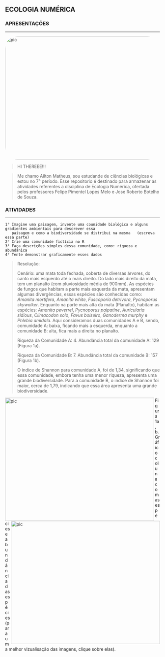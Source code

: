 ## ECOLOGIA NUMÉRICA

### APRESENTAÇÕES
_________________________________________________________________
<img align="center" alt="pic" height="400" width="1100" style="border-radius:40px;" src="https://media0.giphy.com/media/Nx0rz3jtxtEre/giphy.gif?cid=790b761128bf2c363fccb8c2657ce046565eea51baa99096&rid=giphy.gif&ct=g">



>HI THEREEE!!!

> Me chamo Ailton Matheus, sou estudande de ciências biológicas e estou no 7° período. Esse repositorio é destinado para armazenar as atividades referentes a disciplina de Ecologia Numérica, ofertada pelos professores Felipe Pimentel Lopes Melo e Jose Roberto Botelho de Souza.




### ATIVIDADES
________________________________________________________________
```
1° Imagine uma paisagem, invente uma counidade biológica e alguns gradientes ambientais para descrever essa 
   paisagem e como a biodiversidade se distribui na mesma   (escreva essa parte)
2° Crie uma comunidade fictícia no R
3° Faça descrições simples dessa comunidade, como: riqueza e abundânica
4° Tente demonstrar graficamente esses dados
```

> Resolução:
> 
> Cenário: uma mata toda fechada, coberta de diversas árvores, do canto mais esquerdo até o mais direito. Do lado mais direito da mata, tem um planalto (com pluviosidade média de 900mm). As espécies de fungos que habitam a parte mais esquerda da mata, apresentam algumas divergências, essas espécies são conhecidas como: _Amanita mortifera_, _Amanita white_, _Fuscoporia detrivora_, _Pycnoporus skywalker_. Enquanto na parte mais alta da mata (Planalto), habitam as espécies: _Amanita peverrel_, _Pycnoporus palpatine_, _Auricularia sidious_, _Climacodon solo_, _Favus bolseiro_, _Ganoderma murphy_ e _Phlebia amidala_.
> Aqui consideramos duas comunidades A e B, sendo, comunidade A: baixa, ficando mais a esquerda, enquanto a comunidade B: alta, fica mais a direita no planalto.
>
> Riqueza da Comunidade A: 4. Abundância total da comunidade A: 129 (Figura 1a).
>  
> Riqueza da Comunidade B: 7. Abundância total da comunidade B: 157 (Figura 1b).
>
> O indice de Shannon para comunidade A, foi de 1,34, significando que essa comunidade, embora tenha uma menor riqueza, apresenta uma grande biodiversidade. Para a comunidade B, o indice de Shannon foi maior, cerca de 1,79, indicando que essa área apresenta uma grande biodiversidade. 

<img align="left" alt="pic" height="400" width="485" src="https://i.imgur.com/IZni9tU.png">
<img align="right" alt="pic" height="400" width="485" src="https://i.imgur.com/z6zlyVM.png">
Figura 1a, b. Gráfico coluna com as espécies e abundância das espécies (para uma melhor vizualisação das imagens, clique sobre elas).


